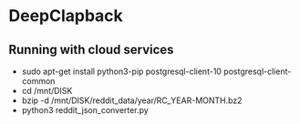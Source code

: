 # DeepClapback

## Running with cloud services
- sudo apt-get install python3-pip postgresql-client-10 postgresql-client-common
- cd /mnt/DISK
- bzip -d /mnt/DISK/reddit_data/year/RC_YEAR-MONTH.bz2
- python3 reddit_json_converter.py

